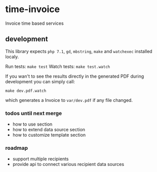 # time-invoice

Invoice time based services

## development

This library expects `php 7.1`, `gd`, `mbstring`, `make` and `watchexec` installed localy.

Run tests: `make test`
Watch tests: `make test.watch`

If you wan't to see the results directly in the generated
PDF during development you can simply call: 

`make dev.pdf.watch` 

which generates a Invoice to `var/dev.pdf` if any file changed.

### todos until next merge

- how to use section
- how to extend data source section
- how to customize template section

### roadmap

- support multiple recipients 
- provide api to connect various recipient data sources

